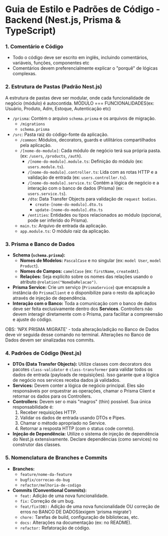# Guia de Estilo e Padrões de Código - Backend (Nest.js, Prisma & TypeScript)

### 1. Comentário e Código

- Todo o código deve ser escrito em inglês, incluindo comentários, variáveis, funções, componentes etc
- Comentários devem preferencialmente explicar o "porquê" de lógicas complexas. 

### 2. Estrutura de Pastas (Padrão Nest.js)

A estrutura de pastas deve ser modular, onde cada funcionalidade de negócio (módulo) é autocontida.
MÓDULO === FUNCIONALIDADES(ex: Usuário, Produto, Adm, Estoque, Autenticação etc)

- `/prisma`: Contém o arquivo `schema.prisma` e os arquivos de migração.
    - `/migrations`
    - `schema.prisma`
- `/src`: Pasta raiz do código-fonte da aplicação.
    - `/common`: Módulos, decorators, guards e utilitários compartilhados pela aplicação.
    - `/[nome-do-modulo]`: Cada módulo de negócio terá sua própria pasta. (ex: `/users`, `/products`, `/auth`).
        - `/[nome-do-modulo].module.ts`: Definição do módulo (ex: `users.module.ts`).
        - `/[nome-do-modulo].controller.ts`: Lida com as rotas HTTP e a validação de entrada (ex: `users.controller.ts`).
        - `/[nome-do-modulo].service.ts`: Contém a lógica de negócio e a interação com o banco de dados (Prisma) (ex: `users.service.ts`).
        - `/dto`: Data Transfer Objects para validação de `request bodies`.
            - `create-[nome-do-modulo].dto.ts`
            - `update-[nome-do-modulo].dto.ts`
        - `/entities`: Entidades ou tipos relacionados ao módulo (opcional, pode ser inferido do Prisma).
    - `main.ts`: Arquivo de entrada da aplicação.
    - `app.module.ts`: O módulo raiz da aplicação.


### 3. Prisma e Banco de Dados

- **Schema (`schema.prisma`):**
    - **Nomes de Modelos:** `PascalCase` e no singular (ex: `model User`, `model Product`).
    - **Nomes de Campos:** `camelCase` (ex: `firstName`, `createdAt`).
    - **Relações:** Seja explícito sobre os nomes das relações usando o atributo `@relation("NomeDaRelacao")`.
- **Prisma Service:** Crie um serviço (`PrismaService`) que encapsule a instância do `PrismaClient` e o disponibilize para o resto da aplicação através de injeção de dependência.
- **Interação com o Banco:** Toda a comunicação com o banco de dados deve ser feita exclusivamente dentro dos **Services**. Controllers não devem interagir diretamente com o Prisma, para facilitar a compreensão e ajuste do código.

OBS: 'NPX PRISMA MIGRATE' - toda alteração/adição no Banco de Dados deve vir seguida desse comando no terminal. 
Alterações no Banco de Dados devem ser sinalizadas nos commits.

### 4. Padrões de Código (Nest.js)

- **DTOs (Data Transfer Objects):** Utilize classes com decorators dos pacotes `class-validator` e `class-transformer` para validar todos os dados de entrada (payloads de requisições). Isso garante que a lógica de negócio nos services receba dados já validados.
- **Services:** Devem conter a lógica de negócio principal. Eles são responsáveis por orquestrar as operações, chamar o Prisma Client e retornar os dados para os Controllers.
- **Controllers:** Devem ser o mais "magros" (thin) possível. Sua única responsabilidade é:
    1. Receber requisições HTTP.
    2. Validar os dados de entrada usando DTOs e Pipes.
    3. Chamar o método apropriado no Service.
    4. Retornar a resposta HTTP (com o status code correto).
- **Injeção de Dependência:** Utilize o sistema de injeção de dependência do Nest.js extensivamente. Declare dependências (como services) no construtor das classes.

### 5. Nomenclatura de Branches e Commits

- **Branches:**
    - `feature/nome-da-feature`
    - `bugfix/correcao-do-bug`
    - `refactor/melhoria-de-codigo`
- **Commits (Conventional Commits):**
    - `feat:` Adição de uma nova funcionalidade.
    - `fix:` Correção de um bug.
    - `feat/fix(DB):` Adição de uma nova funcionalidade OU correção de erros no BANCO DE DADOS(exigem 'prisma migrate')
    - `chore:` Tarefas de build, configuração de bibliotecas, etc.
    - `docs:` Alterações na documentação (ex: no README).
    - `refactor:` Refatoração de código. 



